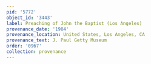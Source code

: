 ```yaml
---
pid: '5772'
object_id: '3443'
label: Preaching of John the Baptist (Los Angeles)
provenance_date: '1984'
provenance_location: United States, Los Angeles, CA
provenance_text: J. Paul Getty Museum
order: '0967'
collection: provenance
---
```

